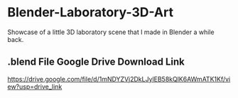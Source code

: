 # Blender-Laboratory-3D-Art
Showcase of a little 3D laboratory scene that I made in Blender a while back.

## .blend File Google Drive Download Link
https://drive.google.com/file/d/1mNDYZVj2DkLJylEB58kQlK6AWmATK1Kf/view?usp=drive_link 
